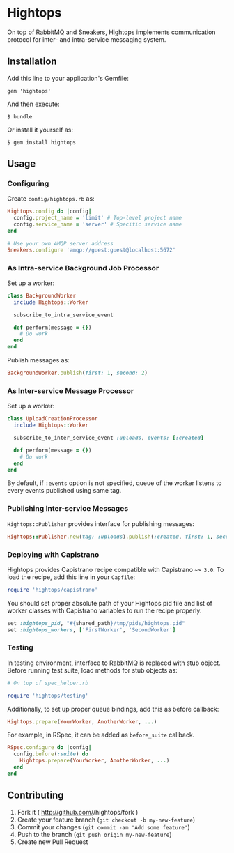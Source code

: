 # Hightops

On top of RabbitMQ and Sneakers, Hightops implements communication protocol
for inter- and intra-service messaging system.

## Installation

Add this line to your application's Gemfile:

    gem 'hightops'

And then execute:

    $ bundle

Or install it yourself as:

    $ gem install hightops

## Usage

### Configuring

Create `config/hightops.rb` as:

```ruby
Hightops.config do |config|
  config.project_name = 'limit' # Top-level project name
  config.service_name = 'server' # Specific service name
end

# Use your own AMQP server address
Sneakers.configure 'amqp://guest:guest@localhost:5672'
```

### As Intra-service Background Job Processor

Set up a worker:

```ruby
class BackgroundWorker
  include Hightops::Worker

  subscribe_to_intra_service_event

  def perform(message = {})
    # Do work
  end
end
```

Publish messages as:

```ruby
BackgroundWorker.publish(first: 1, second: 2)
```

### As Inter-service Message Processor

Set up a worker:

```ruby
class UploadCreationProcessor
  include Hightops::Worker

  subscribe_to_inter_service_event :uploads, events: [:created]

  def perform(message = {})
    # Do work
  end
end
```

By default, if `:events` option is not specified, queue of the worker listens
to every events published using same tag.

### Publishing Inter-service Messages

`Hightops::Publisher` provides interface for publishing messages:

```ruby
Hightops::Publisher.new(tag: :uploads).publish(:created, first: 1, second: 2)
```

### Deploying with Capistrano

Hightops provides Capistrano recipe compatible with Capistrano `~> 3.0`. To
load the recipe, add this line in your `Capfile`:

```ruby
require 'hightops/capistrano'
```

You should set proper absolute path of your Hightops pid file and list of worker
classes with Capistrano variables to run the recipe properly.

```ruby
set :hightops_pid, "#{shared_path}/tmp/pids/hightops.pid"
set :hightops_workers, ['FirstWorker', 'SecondWorker']
```

### Testing

In testing environment, interface to RabbitMQ is replaced with stub object.
Before running test suite, load methods for stub objects as:

```ruby
# On top of spec_helper.rb

require 'hightops/testing'
```

Additionally, to set up proper queue bindings, add this as before callback:

```ruby
Hightops.prepare(YourWorker, AnotherWorker, ...)
```

For example, in RSpec, it can be added as `before_suite` callback.

```ruby
RSpec.configure do |config|
  config.before(:suite) do
    Hightops.prepare(YourWorker, AnotherWorker, ...)
  end
end
```

## Contributing

1. Fork it ( http://github.com/<my-github-username>/hightops/fork )
2. Create your feature branch (`git checkout -b my-new-feature`)
3. Commit your changes (`git commit -am 'Add some feature'`)
4. Push to the branch (`git push origin my-new-feature`)
5. Create new Pull Request
